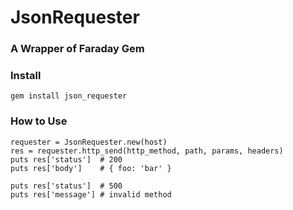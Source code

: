 # JsonRequester

### A Wrapper of Faraday Gem

### Install

    gem install json_requester

### How to Use

    requester = JsonRequester.new(host)
    res = requester.http_send(http_method, path, params, headers)
    puts res['status']  # 200
    puts res['body']    # { foo: 'bar' }

    puts res['status']  # 500
    puts res['message'] # invalid method
